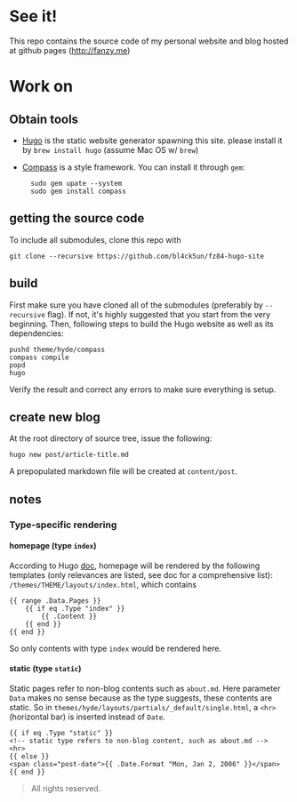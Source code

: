 # See it!

This repo contains the source code of my personal website and blog hosted 
at github pages (http://fanzy.me)


# Work on

## Obtain tools

- [Hugo](http://gohugo.io) is the static website generator spawning this site. 
    please install it by `brew install hugo` (assume Mac OS w/ `brew`)
- [Compass](http://compass-style.org) is a style framework. You can install
    it through `gem`:

        sudo gem upate --system
        sudo gem install compass

## getting the source code

To include all submodules, clone this repo with 

    git clone --recursive https://github.com/bl4ck5un/fz84-hugo-site

## build

First make sure you have cloned all of the submodules (preferably by `--recursive` flag).
If not, it's highly suggested that you start from the very beginning. Then,
following steps to build the Hugo website as well as its dependencies:

    pushd theme/hyde/compass 
    compass compile
    popd
    hugo

Verify the result and correct any errors to make sure everything is setup.

## create new blog

At the root directory of source tree, issue the following:

    hugo new post/article-title.md

A prepopulated markdown file will be created at `content/post`.


## notes

### Type-specific rendering

#### homepage (type `index`)

According to Hugo [doc](http://gohugo.io/templates/homepage/), homepage will 
be rendered by the following templates (only relevances are listed, see doc 
for a comprehensive list): `/themes/THEME/layouts/index.html`, which contains

    {{ range .Data.Pages }}
        {{ if eq .Type "index" }}
            {{ .Content }}
        {{ end }}
    {{ end }}

So only contents with type `index` would be rendered here.

#### static (type `static`)

Static pages refer to non-blog contents such as `about.md`. Here parameter
`Data` makes no sense because as the type suggests, these contents are static.
So in `themes/hyde/layouts/partials/_default/single.html`, a `<hr>` (horizontal
bar) is inserted instead of `Date`. 

    {{ if eq .Type "static" }}
    <!-- static type refers to non-blog content, such as about.md -->
    <hr>
    {{ else }} 
    <span class="post-date">{{ .Date.Format "Mon, Jan 2, 2006" }}</span>
    {{ end }}


> All rights reserved.
